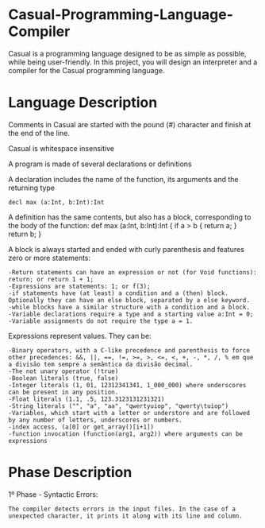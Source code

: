 # Casual-Programming-Language-Compiler
Casual is a programming language designed to be as simple as possible, while being user-friendly.  In this project, you will design an interpreter and a compiler for the Casual programming language.

# Language Description

Comments in Casual are started with the pound (#) character and finish at the end of the line.

Casual is whitespace insensitive

A program is made of several declarations or definitions

A declaration includes the name of the function, its arguments and the returning type

    decl max (a:Int, b:Int):Int

A definition has the same contents, but also has a block, corresponding to the body of the function:
    def max (a:Int, b:Int):Int {
      if a > b {
        return a;
      }
      return b;
    }

A block is always started and ended with curly parenthesis and features zero or more statements:

    -Return statements can have an expression or not (for Void functions): return; or return 1 + 1;
    -Expressions are statements: 1; or f(3);
    -if statements have (at least) a condition and a (then) block. Optionally they can have an else block, separated by a else keyword.
    -while blocks have a similar structure with a condition and a block.
    -Variable declarations require a type and a starting value a:Int = 0;
    -Variable assignments do not require the type a = 1.

Expressions represent values. They can be:

    -Binary operators, with a C-like precedence and parenthesis to force other precedences: &&, ||, ==, !=, >=, >, <=, <, +, -, *, /, % em que a divisão tem sempre a semântica da divisão decimal.
    -The not unary operator (!true)
    -Boolean literals (true, false)
    -Integer literals (1, 01, 12312341341, 1_000_000) where underscores can be present in any position.
    -Float literals (1.1, .5, 123.3123131231321)
    -String literals ("", "a", "aa", "qwertyuiop", "qwerty\tuiop")
    -Variables, which start with a letter or understore and are followed by any number of letters, underscores or numbers.
    -index access, (a[0] or get_array()[i+1])
    -function invocation (function(arg1, arg2)) where arguments can be expressions

# Phase Description

1º Phase - Syntactic Errors:

    The compiler detects errors in the input files. In the case of a unexpected character, it prints it along with its line and column.
